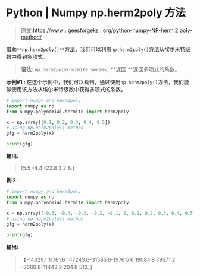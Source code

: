 # Python | Numpy np.herm2poly 方法

> 原文:[https://www . geesforgeks . org/python-numpy-NP-herm 2 poly-method/](https://www.geeksforgeeks.org/python-numpy-np-herm2poly-method/)

借助`**np.herm2poly()**`方法，我们可以利用`np.herm2poly()`方法从埃尔米特级数中得到多项式。

> **语法:** `np.herm2poly(hermite series)`
> **返回:**返回多项式的系数。

**示例#1 :**
在这个示例中，我们可以看到，通过使用`np.herm2poly()`方法，我们能够使用该方法从埃尔米特级数中获得多项式的系数。

```py
# import numpy and herm2poly
import numpy as np
from numpy.polynomial.hermite import herm2poly

x = np.array([0.1, 0.2, 0.3, 0.4, 0.5])
# using np.herm2poly() method
gfg = herm2poly(x)

print(gfg)
```

**输出:**

> [5.5 -4.4 -22.8 3.2 8.]

**例 2 :**

```py
# import numpy and herm2poly
import numpy as np
from numpy.polynomial.hermite import herm2poly

x = np.array([-0.5, -0.4, -0.3, -0.2, -0.1, 0, 0.1, 0.2, 0.3, 0.4, 0.5])
# using np.herm2poly() method
gfg = herm2poly(x)

print(gfg)
```

**输出:**

> 【-14629.1 11761.6 147243.6-31585.6-197617.6 19084.8 79571.2
> -3660.8-11443.2 204.8 512。]